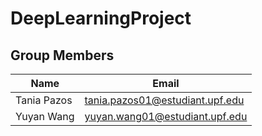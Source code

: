 # DeepLearningProject

## Group Members

|Name | Email |
| --- | --- |
| Tania Pazos | tania.pazos01@estudiant.upf.edu | 
| Yuyan Wang | yuyan.wang01@estudiant.upf.edu | 

